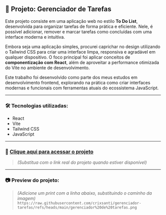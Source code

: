 ## 📝 Projeto: Gerenciador de Tarefas

Este projeto consiste em uma aplicação web no estilo **To Do List**, desenvolvida para organizar tarefas de forma prática e eficiente. Nele, é possível adicionar, remover e marcar tarefas como concluídas com uma interface moderna e intuitiva.

Embora seja uma aplicação simples, procurei caprichar no design utilizando o Tailwind CSS para criar uma interface limpa, responsiva e agradável em qualquer dispositivo. O foco principal foi aplicar conceitos de **componentização com React**, além de aproveitar a performance otimizada do Vite no ambiente de desenvolvimento.

Este trabalho foi desenvolvido como parte dos meus estudos em desenvolvimento frontend, explorando na prática como criar interfaces modernas e funcionais com ferramentas atuais do ecossistema JavaScript.

---

### 🛠️ Tecnologias utilizadas:

- React  
- Vite  
- Tailwind CSS  
- JavaScript

---

### 🔗 [Clique aqui para acessar o projeto](https://seu-link.vercel.app)  
> *(Substitua com o link real do projeto quando estiver disponível)*

---

### 📷 Preview do projeto:

> *(Adicione um print com a linha abaixo, substituindo o caminho da imagem)*  
`https://raw.githubusercontent.com/crixsanti/gerenciador-tarefas/refs/heads/main/gerenciador%20de%20tarefas.png`
